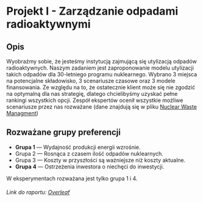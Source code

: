 # Projekt I - Zarządzanie odpadami radioaktywnymi

## Opis

Wyobraźmy sobie, że jesteśmy instytucją zajmującą się utylizacją odpadów radioaktywnych. Naszym
zadaniem jest zaproponowanie modelu utylizacji takich odpadów dla 30-letniego programu nuklearnego.
Wybrano 3 miejsca na potencjalne składowisko, 3 scenariusze czasowe oraz 3 modele finansowania. Ze
względu na to, że ostatecznie klient może się nie zgodzić na optymalną dla nas strategię, dlatego chcielibyśmy uzyskać
pełne rankingi wszystkich opcji. Zespół ekspertów ocenił wszystkie możliwe scenariusze
przez nas rozważane
(dane znajdują się w pliku [Nuclear Waste Managment](resources/nuclear-waste.csv))

## Rozważane grupy preferencji

- **Grupa 1** — Wydajność produkcji energii wzrośnie.
- Grupa 2 — Rosnąca z czasem ilość odpadów nuklearnych.
- Grupa 3 — Koszty w przyszłości są ważniejsze niż koszty aktualne.
- **Grupa 4** — Ostrzeżenia inwestora o niechęci do inwestycji.

W eksperymentach rozważana jest tylko grupa 1 i 4.

###### Link do raportu: [Overleaf](https://www.overleaf.com/project/641eff39f80fb63eae83fa4e)
